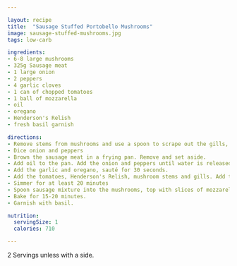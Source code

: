```yaml
---

layout: recipe
title:  "Sausage Stuffed Portobello Mushrooms"
image: sausage-stuffed-mushrooms.jpg
tags: low-carb

ingredients:
- 6-8 large mushrooms
- 325g Sausage meat
- 1 large onion
- 2 peppers
- 4 garlic cloves
- 1 can of chopped tomatoes
- 1 ball of mozzarella
- oil
- oregano
- Henderson's Relish
- fresh basil garnish

directions:
- Remove stems from mushrooms and use a spoon to scrape out the gills, set aside. Arrange mushroom caps on a baking dish and set aside.
- Dice onion and peppers
- Brown the sausage meat in a frying pan. Remove and set aside.
- Add oil to the pan. Add the onion and peppers until water is released and evaporated.
- Add the garlic and oregano, sauté for 30 seconds.
- Add the tomatoes, Henderson's Relish, mushroom stems and gills. Add the sausage back into the pan, stir. 
- Simmer for at least 20 minutes
- Spoon sausage mixture into the mushrooms, top with slices of mozzarella.
- Bake for 15-20 minutes.
- Garnish with basil.

nutrition:
  servingSize: 1
  calories: 710

---
```



2 Servings unless with a side.